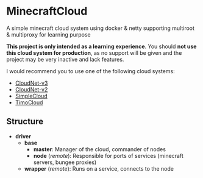 # MinecraftCloud
A simple minecraft cloud system using docker & netty supporting multiroot & multiproxy for learning purpose

**This project is only intended as a learning experience**.
You should **not use this cloud system for production**, as no support will be given and the project may be very inactive and lack features.

I would recommend you to use one of the following cloud systems:
- [CloudNet-v3](https://github.com/CloudNetService/CloudNet-v3)
- [CloudNet-v2](https://github.com/CloudNetService/CloudNet)
- [SimpleCloud](https://github.com/theSimpleCloud/SimpleCloud)
- [TimoCloud](https://github.com/TimoCloud/TimoCloud)

## Structure

- **driver**
  - **base**
	- **master**: Manager of the cloud, commander of nodes
	- **node** (*remote*): Responsible for ports of services (minecraft servers, bungee proxies)
  - **wrapper** (*remote*): Runs on a service, connects to the node

